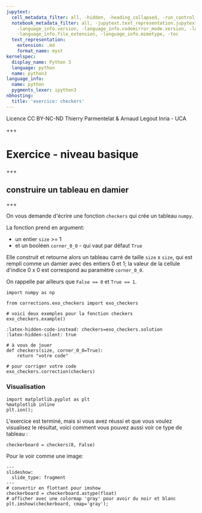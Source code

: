 ```yaml
---
jupytext:
  cell_metadata_filter: all, -hidden, -heading_collapsed, -run_control, -trusted
  notebook_metadata_filter: all, -jupytext.text_representation.jupytext_version, -jupytext.text_representation.format_version,
    -language_info.version, -language_info.codemirror_mode.version, -language_info.codemirror_mode,
    -language_info.file_extension, -language_info.mimetype, -toc
  text_representation:
    extension: .md
    format_name: myst
kernelspec:
  display_name: Python 3
  language: python
  name: python3
language_info:
  name: python
  pygments_lexer: ipython3
nbhosting:
  title: 'exercice: checkers'
---
```


<div class="licence">
<span>Licence CC BY-NC-ND</span>
<span>Thierry Parmentelat &amp; Arnaud Legout</span>
<span>Inria - UCA</span>
</div>

+++

# Exercice - niveau basique

+++

## construire un tableau en damier

+++

On vous demande d'écrire une fonction `checkers` qui crée un tableau `numpy`.

La fonction prend en argument:

* un entier `size` >= 1
* et un booléen `corner_0_0` - qui vaut par défaut `True`

Elle construit et retourne alors un tableau carré de taille `size` x `size`, qui est rempli comme un damier avec des entiers 0 et 1; la valeur de la cellule d'indice 0 x 0 est correspond au paramètre `corner_0_0`.

On rappelle par ailleurs que `False == 0` et `True == 1`.

```{code-cell} ipython3
import numpy as np

from corrections.exo_checkers import exo_checkers

# voici deux exemples pour la fonction checkers
exo_checkers.example()
```

```{code-cell} ipython3
:latex-hidden-code-instead: checkers=exo_checkers.solution
:latex-hidden-silent: true

# à vous de jouer
def checkers(size, corner_0_0=True):
    return "votre code"
```

```{code-cell} ipython3
# pour corriger votre code
exo_checkers.correction(checkers)
```

### Visualisation

```{code-cell} ipython3
import matplotlib.pyplot as plt
%matplotlib inline
plt.ion();
```

L'exercice est terminé, mais si vous avez réussi et que vous voulez visualisez le résultat, voici comment vous pouvez aussi voir ce type de tableau :

```{code-cell} ipython3
checkerboard = checkers(8, False)
```

Pour le voir comme une image:

```{code-cell} ipython3
---
slideshow:
  slide_type: fragment
---
# convertir en flottant pour imshow
checkerboard = checkerboard.astype(float)
# afficher avec une colormap 'gray' pour avoir du noir et blanc
plt.imshow(checkerboard, cmap='gray');
```
